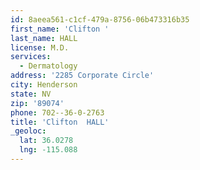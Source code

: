 ```yaml
---
id: 8aeea561-c1cf-479a-8756-06b473316b35
first_name: 'Clifton '
last_name: HALL
license: M.D.
services:
  - Dermatology
address: '2285 Corporate Circle'
city: Henderson
state: NV
zip: '89074'
phone: 702--36-0-2763
title: 'Clifton  HALL'
_geoloc:
  lat: 36.0278
  lng: -115.088
---
```

